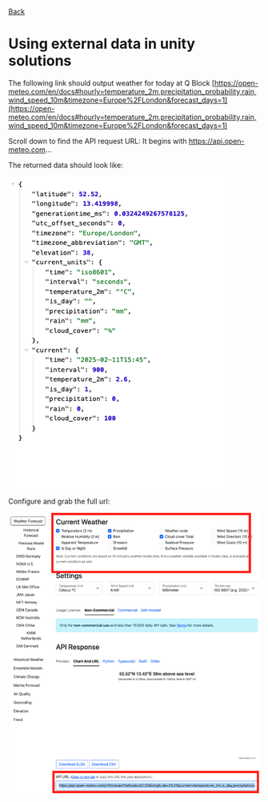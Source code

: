 [Back](https://uwetom.github.io/media-production-worksheets/wk15-using-external-data)

# Using external data in unity solutions

The following link should output weather for today at Q Block
[https://open-meteo.com/en/docs#hourly=temperature_2m,precipitation_probability,rain,wind_speed_10m&timezone=Europe%2FLondon&forecast_days=1](https://open-meteo.com/en/docs#hourly=temperature_2m,precipitation_probability,rain,wind_speed_10m&timezone=Europe%2FLondon&forecast_days=1)

Scroll down to find the API request URL: It begins with https://api.open-meteo.com...

The returned data should look like:

![enter image description here](https://raw.githubusercontent.com/uwetom/media-production-worksheets/master/wk15-using-external-data/images/meteo-api-2.png)

Configure and grab the full url:

![enter image description here](https://raw.githubusercontent.com/uwetom/media-production-worksheets/master/wk15-using-external-data/images/meteo-api-3.png)

<!--stackedit_data:
eyJoaXN0b3J5IjpbLTczMTk0ODEyNSwtMTQ5ODAxNDcyMiwxMj
M5NzIwMTIxLDI3ODEwNjEwNCwxMDMxMzU1Njc3LC0xMTk2MDA5
NDY0XX0=
-->